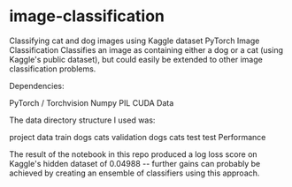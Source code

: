 # image-classification
Classifying cat and dog images using Kaggle dataset
PyTorch Image Classification
Classifies an image as containing either a dog or a cat (using Kaggle's public dataset), but could easily be extended to other image classification problems.

Dependencies:

PyTorch / Torchvision
Numpy
PIL
CUDA
Data

The data directory structure I used was:

project
data
train
dogs
cats
validation
dogs
cats
test
test
Performance

The result of the notebook in this repo produced a log loss score on Kaggle's hidden dataset of 0.04988 -- further gains can probably be achieved by creating an ensemble of classifiers using this approach.
